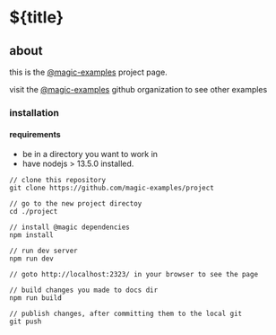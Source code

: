 <Hero state></Hero>

<div>

# ${title}

## about

this is the
[@magic-examples](https://magic-examples.github.io/)
project page.

visit the [@magic-examples](https://github.com/magic-examples/)
github organization to see other examples

### installation

#### requirements

- be in a directory you want to work in
- have nodejs > 13.5.0 installed.

```
// clone this repository
git clone https://github.com/magic-examples/project

// go to the new project directoy
cd ./project

// install @magic dependencies
npm install

// run dev server
npm run dev

// goto http://localhost:2323/ in your browser to see the page

// build changes you made to docs dir
npm run build

// publish changes, after committing them to the local git
git push

```

</div>
